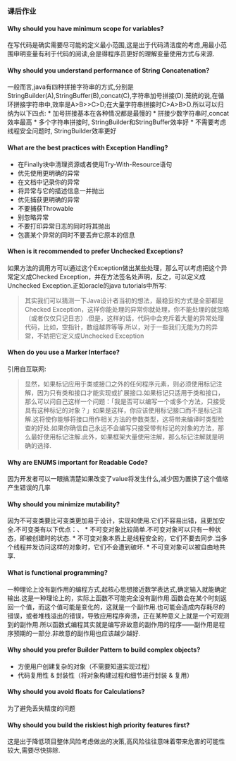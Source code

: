 ### 课后作业

#### Why should you have minimum scope for variables?

在写代码是确实需要尽可能的定义最小范围,这是出于代码清洁度的考虑,用最小范围申明变量有利于代码的阅读,会是得程序员更好的理解变量使用方式与来源.

#### Why should you understand performance of String Concatenation?

一般而言,java有四种拼接字符串的方式,分别是StringBuilder(A),StringBuffer(B),concat(C),字符串加号拼接(D).笼统的说,在循环拼接字符串中,效率是A>B>>C>D;在大量字符串拼接时C>A>B>D.所以可以归纳为以下四点:
	* 加号拼接基本在各种情况都是最慢的
	* 拼接少数字符串时,concat效率最高
	* 多个字符串拼接时, StringBuilder和StringBuffer效率好
	* 不需要考虑线程安全问题时, StringBuilder效率更好

#### What are the best practices with Exception Handling?

* 在Finally块中清理资源或者使用Try-With-Resource语句
* 优先使用更明确的异常
* 在文档中记录你的异常
* 将异常与它的描述信息一并抛出
* 优先捕获更明确的异常
* 不要捕获Throwable
* 别忽略异常
* 不要打印异常日志的同时将其抛出
* 包裹某个异常的同时不要丢弃它原本的信息

#### When is it recommended to prefer Unchecked Exceptions?

如果方法的调用方可以通过这个Exception做出某些处理，那么可以考虑把这个异常定义成Checked Exception，并在方法签名处声明，反之，可以定义成Unchecked Exception.正如oracle的java tutorials中所写:
> 其实我们可以猜测一下Java设计者当初的想法，最稳妥的方式是全部都是Checked Exception，这样你能处理的异常你就处理，你不能处理的就忽略（或者仅仅只记日志）.但是，这样的话，代码中会充斥着大量的异常处理代码，比如，空指针，数组越界等等.所以，对于一些我们无能为力的异常，不妨把它定义成Unchecked Exception

#### When do you use a Marker Interface?

引用自互联网:
> 显然，如果标记应用于类或接口之外的任何程序元素，则必须使用标记注解，因为只有类和接口才能实现或扩展接口.如果标记只适用于类和接口，那么可以问自己这样一个问题：「我是否可以编写一个或多个方法，只接受具有这种标记的对象？」如果是这样，你应该使用标记接口而不是标记注解.这将使你能够将接口用作相关方法的参数类型，这将带来编译时类型检查的好处.如果你确信自己永远不会编写只接受带有标记的对象的方法，那么最好使用标记注解.此外，如果框架大量使用注解，那么标记注解就是明确的选择.

#### Why are ENUMS important for Readable Code?

因为开发者可以一眼搞清楚如果改变了value将发生什么,减少因为置换了这个值缩产生错误的几率

#### Why should you minimize mutability?

因为不可变类要比可变类更加易于设计，实现和使用.它们不容易出错，且更加安全.不可变类有以下优点：、
	* 不可变对象比较简单.不可变对象可以只有一种状态，即被创建时的状态.
	* 不可变对象本质上是线程安全的，它们不要去同步.当多个线程并发访问这样的对象时，它们不会遭到破坏.
	* 不可变对象可以被自由地共享.

#### What is functional programming?

一种理论上没有副作用的编程方式,起核心思想接近数学表达式,确定输入就能确定输出.这是一种理论上的，实际上函数不可能完全没有副作用.函数会在某个时刻返回一个值，而这个值可能是变化的，这就是一个副作用.也可能会造成内存耗尽的错误，或者堆栈溢出的错误，导致应用程序奔溃，正在某种意义上就是一个可观测到的副作用.所以函数式编程其实就是编写非故意的副作用的程序——副作用是程序预期的一部分.非故意的副作用也应该越少越好.

#### Why should you prefer Builder Pattern to build complex objects?

* 方便用户创建复杂的对象（不需要知道实现过程）
* 代码复用性 & 封装性（将对象构建过程和细节进行封装 & 复用）

#### Why should you avoid floats for Calculations?

为了避免丢失精度的问题

#### Why should you build the riskiest high priority features first?

这是出于降低项目整体风险考虑做出的决策,高风险往往意味着带来危害的可能性较大,需要尽快排除.